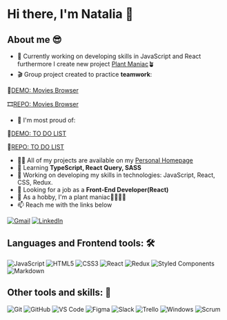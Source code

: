 # Hi there, I'm Natalia 👋

## About me 😎
* 🔭 Currently working on developing skills in JavaScript and React furthermore I create new project [Plant Maniac](https://github.com/maxnatalia/plant-maniac)🪴
* 🎬 Group project created to practice **teamwork**:

🎥[DEMO: Movies Browser](https://maxnatalia.github.io/movies-browser/#/movies)

🎞[REPO: Movies Browser](https://github.com/maxnatalia/movies-browser)

* 📑 I'm most proud of:

📌[DEMO: TO DO LIST](https://maxnatalia.github.io/ToDoListReact/#/zadania)

📌[REPO: TO DO LIST](https://github.com/maxnatalia/ToDoListReact)

* 👨‍💻 All of my projects are available on my [Personal Homepage](https://maxnatalia.github.io/personal-homepage/)
* 🌱 Learning **TypeScript, React Query, SASS**
* 🔭 Working on developing my skills in technologies: JavaScript, React, CSS, Redux.
* 👯 Looking for a job as a **Front-End Developer(React)**
* 🌴 As a hobby, I'm a plant maniac🌱🌷🌺🌵
* 📫 Reach me with the links below

[![Gmail](https://img.shields.io/badge/-GMAIL-D14836?style=for-the-badge&logo=gmail&logoColor=white)](mailto:nataliamazur1988@gmail.com)
[![LinkedIn](https://img.shields.io/badge/-LINKEDIN-0077B5?style=for-the-badge&logo=linkedin&logoColor=white)](https://www.linkedin.com/in/natalia-mazur-%C5%BCurek-136a35254/)

## Languages and Frontend tools: 🛠 

![JavaScript](https://img.shields.io/badge/-JavaScript-%23F7DF1C?style=flat-square&logo=javascript&logoColor=000000&labelColor=%23F7DF1C)
![HTML5](https://img.shields.io/badge/-HTML5-%23E44D27?style=flat-square&logo=html5&logoColor=ffffff)
![CSS3](https://img.shields.io/badge/-CSS3-%231572B6?style=flat-square&logo=css3)
![React](https://img.shields.io/badge/-React-61DAFB?style=flat-square&logo=react&logoColor=ffffff)
![Redux](https://img.shields.io/badge/redux-%23593d88.svg?style=flat-square&logo=redux&logoColor=white)
![Styled Components](https://img.shields.io/badge/styled--components-DB7093?style=flat-square&logo=styled-components&logoColor=white)
![Markdown](https://img.shields.io/badge/-Markdown-000000?style=flat-square&logo=markdown)

## Other tools and skills: 💪

![Git](https://img.shields.io/badge/-Git-%23F05032?style=flat-square&logo=git&logoColor=%23ffffff)
![GitHub](https://img.shields.io/badge/-GitHub-181717?style=flat-square&logo=github)
![VS Code](http://img.shields.io/badge/-VS%20Code-007ACC?style=flat-square&logo=visual-studio-code&logoColor=ffffff)
![Figma](https://img.shields.io/badge/figma-%23F24E1E.svg?style=flat-square&logo=figma&logoColor=white)
![Slack](https://img.shields.io/badge/Slack-4A154B?style=flat-square&logo=slack&logoColor=white)
![Trello](https://img.shields.io/badge/Trello-%23026AA7.svg?style=flat-square&logo=Trello&logoColor=white)
![Windows](http://img.shields.io/badge/-Windows-0078D6?style=flat-square&logo=windows&logoColor=ffffff)
![Scrum](https://img.shields.io/badge/-Scrum-325EDC?style=flat-square&logo=Scrum)


